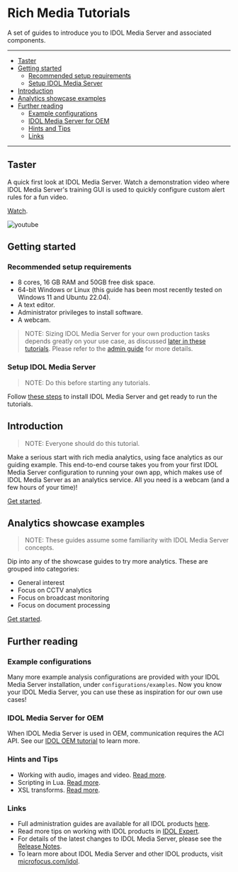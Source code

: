# Rich Media Tutorials

A set of guides to introduce you to IDOL Media Server and associated components.

---

- [Taster](#taster)
- [Getting started](#getting-started)
  - [Recommended setup requirements](#recommended-setup-requirements)
  - [Setup IDOL Media Server](#setup-idol-media-server)
- [Introduction](#introduction)
- [Analytics showcase examples](#analytics-showcase-examples)
- [Further reading](#further-reading)
  - [Example configurations](#example-configurations)
  - [IDOL Media Server for OEM](#idol-media-server-for-oem)
  - [Hints and Tips](#hints-and-tips)
  - [Links](#links)

---

## Taster

A quick first look at IDOL Media Server.  Watch a demonstration video where IDOL Media Server's training GUI is used to quickly configure custom alert rules for a fun video.

[Watch](https://www.youtube.com/watch?v=Wl-uYCADreo&list=PLlUdEXI83_Xoq5Fe2iUnY8fjV9PuX61FA).

![youtube](https://img.youtube.com/vi/Wl-uYCADreo/hqdefault.jpg)

## Getting started

### Recommended setup requirements

- 8 cores, 16 GB RAM and 50GB free disk space.
- 64-bit Windows or Linux (this guide has been most recently tested on Windows 11 and Ubuntu 22.04).
- A text editor.
- Administrator privileges to install software.
- A webcam.

> NOTE: Sizing IDOL Media Server for your own production tasks depends greatly on your use case, as discussed [later in these tutorials](showcase/face-recognition/README.md#hardware-requirements).  Please refer to the [admin guide](https://www.microfocus.com/documentation/idol/IDOL_24_2/MediaServer_24.2_Documentation/Help/Content/Getting_Started/Install_Run/System_Requirements.htm) for more details.

### Setup IDOL Media Server

> NOTE: Do this before starting any tutorials.

Follow [these steps](setup/SETUP.md) to install IDOL Media Server and get ready to run the tutorials.

## Introduction

> NOTE: Everyone should do this tutorial.

Make a serious start with rich media analytics, using face analytics as our guiding example.  This end-to-end course takes you from your first IDOL Media Server configuration to running your own app, which makes use of IDOL Media Server as an analytics service.  All you need is a webcam (and a few hours of your time)!

[Get started](introduction/README.md).

## Analytics showcase examples

> NOTE: These guides assume some familiarity with IDOL Media Server concepts.

Dip into any of the showcase guides to try more analytics. These are grouped into categories:

- General interest
- Focus on CCTV analytics
- Focus on broadcast monitoring
- Focus on document processing

[Get started](showcase/README.md).

## Further reading

### Example configurations

Many more example analysis configurations are provided with your IDOL Media Server installation, under `configurations/examples`.  Now you know your IDOL Media Server, you can use these as inspiration for our own use cases!

### IDOL Media Server for OEM

When IDOL Media Server is used in OEM, communication requires the ACI API.  See our [IDOL OEM tutorial](https://github.com/microfocus-idol/idol-oem-tutorials) to learn more.

### Hints and Tips

- Working with audio, images and video. [Read more](appendix/Media_tips.md).
- Scripting in Lua. [Read more](appendix/Lua_tips.md).
- XSL transforms. [Read more](appendix/XSL_tips.md).

### Links

- Full administration guides are available for all IDOL products [here](https://www.microfocus.com/documentation/idol/).
- Read more tips on working with IDOL products in [IDOL Expert](https://www.microfocus.com/documentation/idol/IDOL_24_2/IDOLServer_24.2_Documentation/Guides/html/expert/Content/IDOLExpert_Welcome.htm).
- For details of the latest changes to IDOL Media Server, please see the [Release Notes](https://www.microfocus.com/documentation/idol/IDOL_24_2/IDOLReleaseNotes_24.2_Documentation/idol/Content/Servers/MediaServer.htm).
- To learn more about IDOL Media Server and other IDOL products, visit [microfocus.com/idol](https://www.microfocus.com/en-us/products/information-data-analytics-idol/overview).
